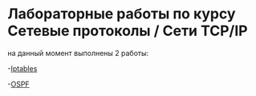 # Лабораторные работы по курсу Сетевые протоколы / Сети TCP/IP
на данный момент выполнены 2 работы:

-[Iptables](https://github.com/fggj228/IT_MAG_MAI/tree/master/Network-MAI/Lab-1)

-[OSPF](https://github.com/fggj228/IT_MAG_MAI/tree/master/Network-MAI/Lab-2)
